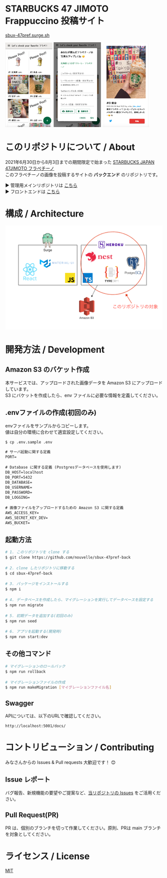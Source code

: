 # STARBUCKS 47 JIMOTO Frappuccino 投稿サイト
[sbux-47pref.surge.sh](https://sbux-47pref.surge.sh/)  

<img src="./git_image/img1.png" alt="トップページ" width="30%"> <img src="./git_image/img2.png" alt="投稿ページ" width="30%"> <img src="./git_image/img3.png" alt="個別ページ" width="30%">

# このリポジトリについて / About
2021年6月30日から8月3日までの期間限定で始まった [STARBUCKS JAPAN 47JIMOTO フラペチーノ](https://www.starbucks.co.jp/cafe/jimoto_frappuccino/)  
このフラペチーノの画像を投稿するサイトの **バックエンド** のリポジトリです。  

▶️ 管理用メインリポジトリは [こちら](https://github.com/nouvelle/sbux-47pref)  
▶️ フロントエンドは [こちら](https://github.com/nouvelle/sbux-47pref-front)  

# 構成 / Architecture
![Architecture](/git_image/backend.png)


# 開発方法 / Development
## Amazon S3 のバケット作成
本サービスでは、アップロードされた画像データを Amazon S3 にアップロードしています。  
S3 にバケットを作成したら、env ファイルに必要な情報を定義してください。  

## .envファイルの作成(初回のみ)
envファイルをサンプルからコピーします。  
値は自分の環境に合わせて適宜設定してください。
```bash
$ cp .env.sample .env
```

```
# サーバ起動に関する定義
PORT=

# Database に関する定義 (Postgresデータベースを使用します)
DB_HOST=localhost
DB_PORT=5432
DB_DATABASE=
DB_USERNAME=
DB_PASSWORD=
DB_LOGGING=

# 画像ファイルをアップロードするための Amazon S3 に関する定義
AWS_ACCESS_KEY=
AWS_SECRET_KEY_DEV=
AWS_BUCKET=
```

## 起動方法
```bash
# 1. このリポジトリを clone する
$ git clone https://github.com/nouvelle/sbux-47pref-back

# 2. clone したリポジトリに移動する
$ cd sbux-47pref-back

# 3. パッケージをインストールする
$ npm i

# 4. データベースを作成したら、マイグレーションを実行してデータベースを設定する
$ npm run migrate

# 5. 初期データを追加する(初回のみ)
$ npm run seed

# 6. アプリを起動する(開発時)
$ npm run start:dev
```

## その他コマンド
```bash
# マイグレーションのロールバック
$ npm run rollback

# マイグレーションファイルの作成
$ npm run makeMigration [マイグレーションファイル名]
```

## Swagger
APIについては、以下のURLで確認してください。
```
http://localhost:5001/docs/
```

# コントリビューション / Contributing
みなさんからの Issues & Pull requests 大歓迎です！ 😊

## Issue レポート
バグ報告、新規機能の要望やご提案など、[当リポジトリの Issues](https://github.com/nouvelle/sbux-47pref-back/issues) をご活用ください。

## Pull Request(PR)
PR は、個別のブランチを切って作業してください。原則、PRは main ブランチを対象としてください。



# ライセンス / License
[MIT](https://choosealicense.com/licenses/mit/)
